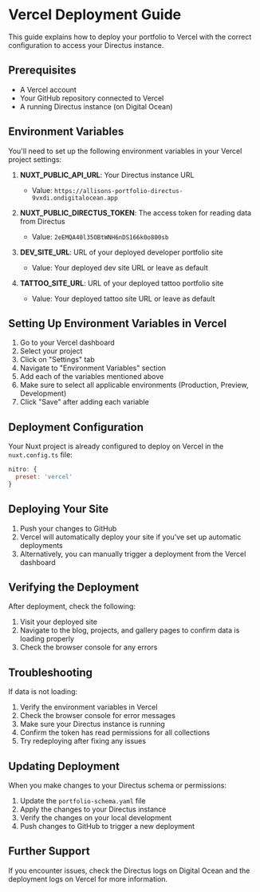 # Vercel Deployment Guide

This guide explains how to deploy your portfolio to Vercel with the correct configuration to access your Directus instance.

## Prerequisites

- A Vercel account
- Your GitHub repository connected to Vercel
- A running Directus instance (on Digital Ocean)

## Environment Variables

You'll need to set up the following environment variables in your Vercel project settings:

1. **NUXT_PUBLIC_API_URL**: Your Directus instance URL
   - Value: `https://allisons-portfolio-directus-9vxdi.ondigitalocean.app`

2. **NUXT_PUBLIC_DIRECTUS_TOKEN**: The access token for reading data from Directus 
   - Value: `2eEMQA40l35OBtWNH6nDS166k0o800sb`

3. **DEV_SITE_URL**: URL of your deployed developer portfolio site
   - Value: Your deployed dev site URL or leave as default

4. **TATTOO_SITE_URL**: URL of your deployed tattoo portfolio site
   - Value: Your deployed tattoo site URL or leave as default

## Setting Up Environment Variables in Vercel

1. Go to your Vercel dashboard
2. Select your project
3. Click on "Settings" tab
4. Navigate to "Environment Variables" section
5. Add each of the variables mentioned above
6. Make sure to select all applicable environments (Production, Preview, Development)
7. Click "Save" after adding each variable

## Deployment Configuration

Your Nuxt project is already configured to deploy on Vercel in the `nuxt.config.ts` file:

```js
nitro: {
  preset: 'vercel'
}
```

## Deploying Your Site

1. Push your changes to GitHub
2. Vercel will automatically deploy your site if you've set up automatic deployments
3. Alternatively, you can manually trigger a deployment from the Vercel dashboard

## Verifying the Deployment

After deployment, check the following:

1. Visit your deployed site
2. Navigate to the blog, projects, and gallery pages to confirm data is loading properly
3. Check the browser console for any errors

## Troubleshooting

If data is not loading:

1. Verify the environment variables in Vercel
2. Check the browser console for error messages
3. Make sure your Directus instance is running
4. Confirm the token has read permissions for all collections
5. Try redeploying after fixing any issues

## Updating Deployment

When you make changes to your Directus schema or permissions:

1. Update the `portfolio-schema.yaml` file
2. Apply the changes to your Directus instance
3. Verify the changes on your local development
4. Push changes to GitHub to trigger a new deployment

## Further Support

If you encounter issues, check the Directus logs on Digital Ocean and the deployment logs on Vercel for more information. 